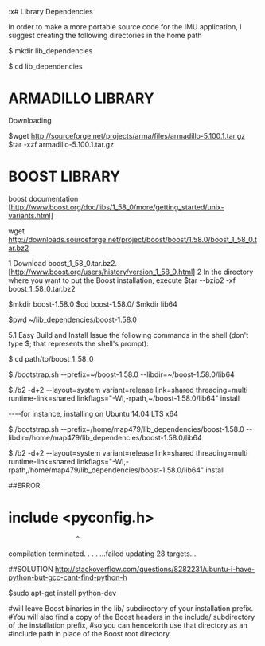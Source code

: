 :x# Library Dependencies 

In order to make a more portable source code for the IMU application, I suggest creating the following directories in the home path

$ mkdir lib_dependencies

$ cd lib_dependencies


# ARMADILLO LIBRARY 
Downloading

$wget http://sourceforge.net/projects/arma/files/armadillo-5.100.1.tar.gz
$tar -xzf armadillo-5.100.1.tar.gz 

# BOOST LIBRARY

boost documentation 
[http://www.boost.org/doc/libs/1_58_0/more/getting_started/unix-variants.html]


wget http://downloads.sourceforge.net/project/boost/boost/1.58.0/boost_1_58_0.tar.bz2

1 Download boost_1_58_0.tar.bz2. [http://www.boost.org/users/history/version_1_58_0.html]
2 In the directory where you want to put the Boost installation, execute
$tar --bzip2 -xf boost_1_58_0.tar.bz2

$mkdir boost-1.58.0
$cd boost-1.58.0/
$mkdir lib64

$pwd 
~/lib_dependencies/boost-1.58.0

5.1   Easy Build and Install
Issue the following commands in the shell (don't type $; that represents the shell's prompt):

$ cd path/to/boost_1_58_0

$./bootstrap.sh --prefix=~/boost-1.58.0 --libdir=~/boost-1.58.0/lib64 

$./b2 -d+2 --layout=system variant=release link=shared threading=multi runtime-link=shared linkflags="-Wl,-rpath,~/boost-1.58.0/lib64" install

----for instance, installing on Ubuntu 14.04 LTS x64

$./bootstrap.sh --prefix=/home/map479/lib_dependencies/boost-1.58.0  --libdir=/home/map479/lib_dependencies/boost-1.58.0/lib64

$./b2 -d+2 --layout=system variant=release link=shared threading=multi runtime-link=shared linkflags="-Wl,-rpath,/home/map479/lib_dependencies/boost-1.58.0/lib64" install

##ERROR 

# include <pyconfig.h>
                       ^
compilation terminated.
.
.
.
...failed updating 28 targets...


##SOLUTION
http://stackoverflow.com/questions/8282231/ubuntu-i-have-python-but-gcc-cant-find-python-h

$sudo apt-get install python-dev 


#will leave Boost binaries in the lib/ subdirectory of your installation prefix. 
#You will also find a copy of the Boost headers in the include/ subdirectory of the installation prefix, 
#so you can henceforth use that directory as an #include path in place of the Boost root directory.


